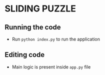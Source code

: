 # SLIDING PUZZLE

## Running the code

* Run `python index.py` to run the application

## Editing code

* Main logic is present inside `app.py` file

